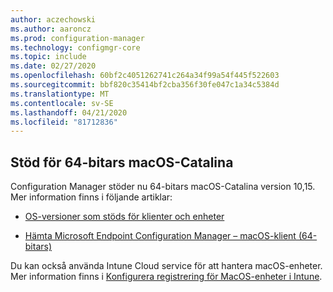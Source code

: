 ```yaml
---
author: aczechowski
ms.author: aaroncz
ms.prod: configuration-manager
ms.technology: configmgr-core
ms.topic: include
ms.date: 02/27/2020
ms.openlocfilehash: 60bf2c4051262741c264a34f99a54f445f522603
ms.sourcegitcommit: bbf820c35414bf2cba356f30fe047c1a34c5384d
ms.translationtype: MT
ms.contentlocale: sv-SE
ms.lasthandoff: 04/21/2020
ms.locfileid: "81712836"
---
```

## <a name="support-for-64-bit-macos-catalina"></a><a name="bkmk_mac"></a>Stöd för 64-bitars macOS-Catalina

<!--3696246-->

Configuration Manager stöder nu 64-bitars macOS-Catalina version 10,15. Mer information finns i följande artiklar:

- [OS-versioner som stöds för klienter och enheter](../../../../plan-design/configs/supported-operating-systems-for-clients-and-devices.md#mac-computers)

- [Hämta Microsoft Endpoint Configuration Manager – macOS-klient (64-bitars)](https://www.microsoft.com/download/details.aspx?id=100850)

Du kan också använda Intune Cloud service för att hantera macOS-enheter. Mer information finns i [Konfigurera registrering för MacOS-enheter i Intune](https://docs.microsoft.com/intune/enrollment/macos-enroll).
